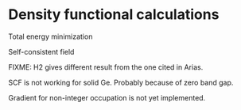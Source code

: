# Density functional calculations

Total energy minimization

Self-consistent field

FIXME: H2 gives different result from the one cited in Arias.

SCF is not working for solid Ge. Probably because of zero band gap.

Gradient for non-integer occupation is not yet implemented.

